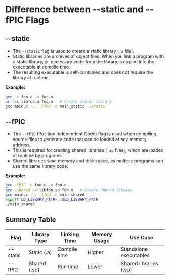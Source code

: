 # Difference between --static and --fPIC Flags

## --static
- The `--static` flag is used to create a static library (`.a` file).
- Static libraries are archives of object files. When you link a program with a static library, all necessary code from the library is copied into the executable at compile time.
- The resulting executable is self-contained and does not require the library at runtime.

**Example:**
```bash
gcc -c foo.c -o foo.o
ar rcs libfoo.a foo.o   # Create static library
gcc main.c -L. -lfoo -o main_static --static
```

## --fPIC
- The `--fPIC` (Position Independent Code) flag is used when compiling source files to generate code that can be loaded at any memory address.
- This is required for creating shared libraries (`.so` files), which are loaded at runtime by programs.
- Shared libraries save memory and disk space, as multiple programs can use the same library code.

**Example:**
```bash
gcc -fPIC -c foo.c -o foo.o
gcc -shared -o libfoo.so foo.o   # Create shared library
gcc main.c -L. -lfoo -o main_shared
export LD_LIBRARY_PATH=.:$LD_LIBRARY_PATH
./main_shared
```

## Summary Table

| Flag      | Library Type   | Linking Time | Memory Usage | Use Case                |
|-----------|---------------|--------------|--------------|-------------------------|
| --static  | Static (.a)   | Compile time | Higher       | Standalone executables  |
| --fPIC    | Shared (.so)  | Run time     | Lower        | Shared libraries (.so)  |
